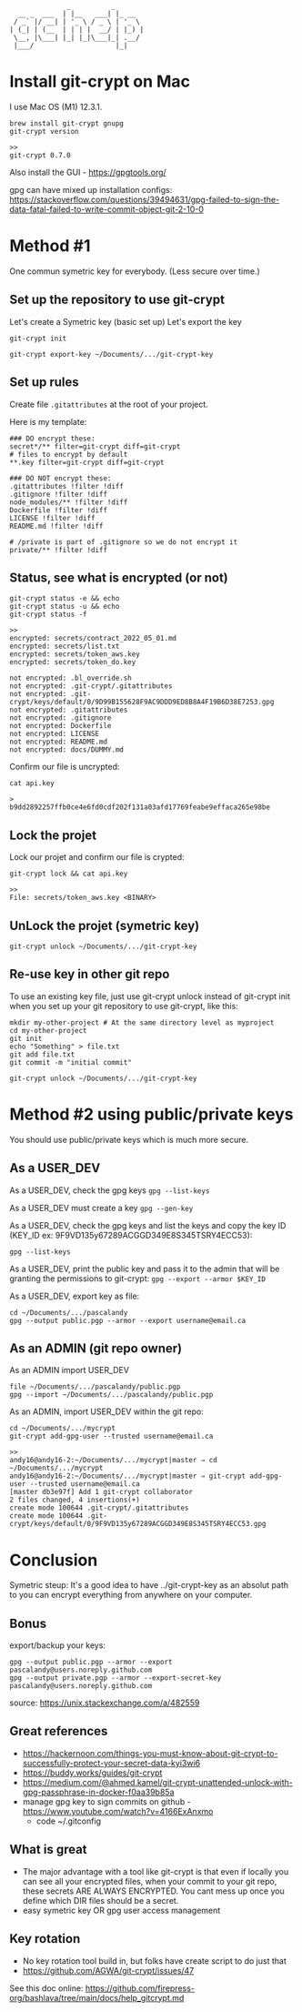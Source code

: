 ```
              _          _
  __ _  ___  | |__   ___| |_ __
 / _` |/ __| | '_ \ / _ \ | '_ \
| (_| | (__  | | | |  __/ | |_) |
 \__, |\___| |_| |_|\___|_| .__/
 |___/                    |_|
```

# Install git-crypt on Mac

I use Mac OS (M1) 12.3.1.

```
brew install git-crypt gnupg
git-crypt version

>>
git-crypt 0.7.0
```

Also install the GUI - https://gpgtools.org/

gpg can have mixed up installation configs:
https://stackoverflow.com/questions/39494631/gpg-failed-to-sign-the-data-fatal-failed-to-write-commit-object-git-2-10-0

# Method #1

One commun symetric key for everybody. (Less secure over time.)

## Set up the repository to use git-crypt

Let's create a Symetric key (basic set up)
Let's export the key

```
git-crypt init

git-crypt export-key ~/Documents/.../git-crypt-key
```

## Set up rules

Create file `.gitattributes` at the root of your project.

Here is my template:

```
### DO encrypt these:
secret*/** filter=git-crypt diff=git-crypt
# files to encrypt by default
**.key filter=git-crypt diff=git-crypt

### DO NOT encrypt these:
.gitattributes !filter !diff
.gitignore !filter !diff
node_modules/** !filter !diff
Dockerfile !filter !diff
LICENSE !filter !diff
README.md !filter !diff

# /private is part of .gitignore so we do not encrypt it
private/** !filter !diff
```

## Status, see what is encrypted (or not)

```
git-crypt status -e && echo
git-crypt status -u && echo
git-crypt status -f

>>
encrypted: secrets/contract_2022_05_01.md
encrypted: secrets/list.txt
encrypted: secrets/token_aws.key
encrypted: secrets/token_do.key

not encrypted: .bl_override.sh
not encrypted: .git-crypt/.gitattributes
not encrypted: .git-crypt/keys/default/0/9D99B155628F9AC9DDD9ED8B8A4F19B6D38E7253.gpg
not encrypted: .gitattributes
not encrypted: .gitignore
not encrypted: Dockerfile
not encrypted: LICENSE
not encrypted: README.md
not encrypted: docs/DUMMY.md
```

Confirm our file is uncrypted:

```
cat api.key

>
b9dd2892257ffb0ce4e6fd0cdf202f131a03afd17769feabe9effaca265e98be
```

## Lock the projet

Lock our projet and confirm our file is crypted:

```
git-crypt lock && cat api.key

>>
File: secrets/token_aws.key <BINARY>
```

## UnLock the projet (symetric key)

```
git-crypt unlock ~/Documents/.../git-crypt-key
```

## Re-use key in other git repo

To use an existing key file, just use git-crypt unlock instead of git-crypt init when you set up your git repository to use git-crypt, like this:

```
mkdir my-other-project # At the same directory level as myproject
cd my-other-project
git init
echo "Something" > file.txt
git add file.txt
git commit -m "initial commit"

git-crypt unlock ~/Documents/.../git-crypt-key
```

# Method #2 using public/private keys

You should use public/private keys which is much more secure.

## As a USER_DEV

As a USER_DEV, check the gpg keys
`gpg --list-keys`

As a USER_DEV must create a key
`gpg --gen-key`

As a USER_DEV, check the gpg keys and list the keys and copy the key ID (KEY_ID ex: 9F9VD135y67289ACGGD349E8S345TSRY4ECC53):

`gpg --list-keys`

As a USER_DEV, print the public key and pass it to the admin that will be granting the permissions to git-crypt:
`gpg --export --armor $KEY_ID`

As a USER_DEV, export key as file:

```
cd ~/Documents/.../pascalandy
gpg --output public.pgp --armor --export username@email.ca
```

## As an ADMIN (git repo owner)

As an ADMIN import USER_DEV

```
file ~/Documents/.../pascalandy/public.pgp
gpg --import ~/Documents/.../pascalandy/public.pgp
```

As an ADMIN, import USER_DEV within the git repo:

```
cd ~/Documents/.../mycrypt
git-crypt add-gpg-user --trusted username@email.ca

>>
andy16@andy16-2:~/Documents/.../mycrypt|master ⇒ cd ~/Documents/.../mycrypt
andy16@andy16-2:~/Documents/.../mycrypt|master ⇒ git-crypt add-gpg-user --trusted username@email.ca
[master db3e97f] Add 1 git-crypt collaborator
2 files changed, 4 insertions(+)
create mode 100644 .git-crypt/.gitattributes
create mode 100644 .git-crypt/keys/default/0/9F9VD135y67289ACGGD349E8S345TSRY4ECC53.gpg
```

# Conclusion

Symetric steup: It's a good idea to have ../git-crypt-key as an absolut path to you can encrypt everything from anywhere on your computer.

## Bonus

export/backup your keys:

```
gpg --output public.pgp --armor --export pascalandy@users.noreply.github.com
gpg --output private.pgp --armor --export-secret-key pascalandy@users.noreply.github.com
```

source: https://unix.stackexchange.com/a/482559

## Great references

- https://hackernoon.com/things-you-must-know-about-git-crypt-to-successfully-protect-your-secret-data-kyi3wi6
- https://buddy.works/guides/git-crypt
- https://medium.com/@ahmed.kamel/git-crypt-unattended-unlock-with-gpg-passphrase-in-docker-f0aa39b85a
- manage gpg key to sign commits on github - https://www.youtube.com/watch?v=4166ExAnxmo
  - code ~/.gitconfig

## What is great

- The major advantage with a tool like git-crypt is that even if locally you can see all your encrypted files,
  when your commit to your git repo, these secrets ARE ALWAYS ENCRYPTED. You cant mess up once you define which DIR files should be a secret.
- easy symetric key OR gpg user access management

## Key rotation

- No key rotation tool build in, but folks have create script to do just that
- https://github.com/AGWA/git-crypt/issues/47

See this doc online: https://github.com/firepress-org/bashlava/tree/main/docs/help_gitcrypt.md
